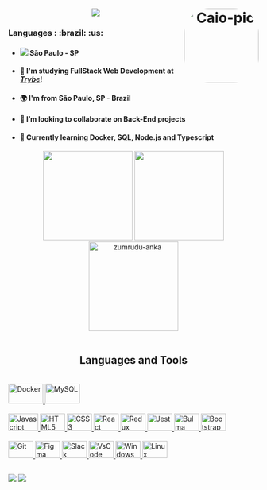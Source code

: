 <h1 align="center">
 <a href="https://git.io/typing-svg">
    <img src="https://readme-typing-svg.herokuapp.com/?lines=Hello+World!+👋;+I'm+Caio+Azevedo!+🇧🇷;&center=true&size=15">
 </a>
   <img align="right" alt="Caio-pic" height="150" style="border-radius:50px;" src="https://media.discordapp.net/attachments/399760948245823490/1036757715957055488/AREmoji_20221031_183155.jpg?width=660&height=660">
 </h1>

  <h3>Languages :  :brazil:  :us: </h3>
  <ul>
    <li><h4><img src=https://i.imgur.com/Yl3O1d3.png/> São Paulo - SP </h4></li>
    <li><h4>🌱 I'm studying FullStack Web Development at <a href="https://www.betrybe.com/"><i>Trybe</i></a>!</h4></li>
    <li><h4>🌍 I'm from São Paulo, SP - Brazil</h4></li>
    <li><h4>👯 I’m looking to collaborate on Back-End projects</h4></li>
    <li><h4>🧠 Currently learning Docker, SQL, Node.js and Typescript</h4></li>
  </ul>


<div align=center>
  <a href="https://github.com/CaiooAzevedoo">
  <img height="180em" src="https://github-readme-stats.vercel.app/api?username=CaiooAzevedoo&show_icons=true&theme=midnight-purple&include_all_commits=true&count_private=true"/>
  <a href="https://github.com/anuraghazra/github-readme-stats">
  <img height="180em" src="https://github-readme-stats.vercel.app/api/top-langs/?username=CaiooAzevedoo&layout=compact&langs_count=7&theme=midnight-purple"/>
</div>

<div align=center>
  <a href="https://github.com/denvercoder1/github-readme-streak-stats" >
  <img align="center" height="180em" src="https://github-readme-streak-stats.herokuapp.com/?user=CaiooAzevedoo&theme=midnight-purple&border=61dafb&hide_border=true" alt="zumrudu-anka" />
  </a>
 
</div>


  <div style="display: inline_flex"><br>
      <h2 align="center">Languages and Tools</h2>
      <a href="https://github.com/CaiooAzevedoo"><br>
      <img alt="Docker" height="40" width="70" src="https://cdn.jsdelivr.net/gh/devicons/devicon/icons/docker/docker-original-wordmark.svg" />
      <img alt="MySQL" height="40" width="70" src="https://cdn.jsdelivr.net/gh/devicons/devicon/icons/mysql/mysql-original.svg" />
      <br>
      <br>
      <img alt="Javascript" height="35" width="60" src="https://cdn.jsdelivr.net/gh/devicons/devicon/icons/javascript/javascript-original.svg" />
      <img alt="HTML5" height="35" width="50" src="https://cdn.jsdelivr.net/gh/devicons/devicon/icons/html5/html5-original.svg" />
      <img alt="CSS3" height="35" width="50" src="https://cdn.jsdelivr.net/gh/devicons/devicon/icons/css3/css3-original.svg" />
      <img alt="React" height="35" width="50" src="https://cdn.jsdelivr.net/gh/devicons/devicon/icons/react/react-original-wordmark.svg" />
      <img alt="Redux" height="35" width="50" src="https://cdn.jsdelivr.net/gh/devicons/devicon/icons/redux/redux-original.svg" />
      <img alt="Jest" height="35" width="50" src="https://cdn.jsdelivr.net/gh/devicons/devicon/icons/jest/jest-plain.svg" />
      <img alt="Bulma" height="35" width="50"  src="https://cdn.jsdelivr.net/gh/devicons/devicon/icons/bulma/bulma-plain.svg" />
      <img alt="Bootstrap" height="35" width="50" src="https://cdn.jsdelivr.net/gh/devicons/devicon/icons/bootstrap/bootstrap-original-wordmark.svg" />
      <br>
      <br>
      <img alt="Git" height="35" width="50" src="https://cdn.jsdelivr.net/gh/devicons/devicon/icons/git/git-original.svg" />
      <img alt="Figma" height="35" width="50" src="https://cdn.jsdelivr.net/gh/devicons/devicon/icons/figma/figma-original.svg" />   
      <img alt="Slack" height="35" width="50" src="https://cdn.jsdelivr.net/gh/devicons/devicon/icons/slack/slack-original.svg" />
      <img alt="VsCode" height="35" width="50" src="https://cdn.jsdelivr.net/gh/devicons/devicon/icons/vscode/vscode-original.svg" />
      <img alt="Windows" height="35" width="50" src="https://cdn.jsdelivr.net/gh/devicons/devicon/icons/windows8/windows8-original.svg" />
      <img alt="Linux" height="35" width="50" src="https://cdn.jsdelivr.net/gh/devicons/devicon/icons/linux/linux-original.svg" />

  </div>
  
  ##
 
<div> 

  <a href = "mailto:caiusito@gmail.com"><img src="https://img.shields.io/badge/-Gmail-%23333?style=for-the-badge&logo=gmail&logoColor=white" target="_blank"></a>
  <a href="https://www.linkedin.com/in/caio-azevedo-dev/" target="_blank"><img src="https://img.shields.io/badge/-LinkedIn-%230077B5?style=for-the-badge&logo=linkedin&logoColor=white" target="_blank"></a> 
 
 
</div>
